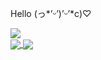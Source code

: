 Hello (っ*’ᵕ’)’ᵕ’*c)♡

<a href="https://github.com/anuraghazra/github-readme-stats">
  <picture>
    <source
      srcset="https://github-readme-stats-blond-nu-41.vercel.app/api?username=mznms&card_width=604&rank_icon=janken&show_icons=true&border_radius=9.0&theme=modus-vivendi"
      media="(min-width: 1054px) and (prefers-color-scheme: dark)"
      align="center"
    />
    <source
      srcset="https://github-readme-stats-blond-nu-41.vercel.app/api?username=mznms&card_width=604&rank_icon=janken&show_icons=true&border_radius=9.0&theme=modus-operandi"
      media="(min-width: 1054px) and ((prefers-color-scheme: light) or (prefers-color-scheme: no-preference))"
      align="center"
    />
    <source
      srcset="https://github-readme-stats-blond-nu-41.vercel.app/api?username=mznms&rank_icon=janken&show_icons=true&border_radius=9.0&theme=modus-vivendi"
      media="(prefers-color-scheme: dark)"
      align="center"
    />
    <source
      srcset="https://github-readme-stats-blond-nu-41.vercel.app/api?username=mznms&rank_icon=janken&show_icons=true&border_radius=9.0&theme=modus-operandi"
      media="(prefers-color-scheme: light) or (prefers-color-scheme: no-preference)"
      align="center"
    />
    <img align="center" src="https://github-readme-stats-blond-nu-41.vercel.app/api?username=mznms&rank_icon=janken&show_icons=true&border_radius=9.0&theme=modus-operandi" />
  </picture>
</a>
<br>
<a href="https://github.com/anuraghazra/github-readme-stats">
  <picture>
    <source
      srcset="https://github-readme-stats-blond-nu-41.vercel.app/api/top-langs?username=mznms&card_width=300&layout=compact&hide_rank=true&border_radius=9.0&theme=modus-vivendi&custom_title=Most%20Used%20Langs%20%28By%20Repo%29"
      media="(min-width: 1054px) and (prefers-color-scheme: dark)"
      align="center"
    />
    <source
      srcset="https://github-readme-stats-blond-nu-41.vercel.app/api/top-langs?username=mznms&card_width=300&layout=compact&hide_rank=true&border_radius=9.0&theme=modus-operandi&custom_title=Most%20Used%20Langs%20%28By%20Repo%29"
      media="(min-width: 1054px) and (prefers-color-scheme: light)"
      align="center"
    />
    <source
      srcset="https://github-readme-stats-blond-nu-41.vercel.app/api/top-langs?username=mznms&card_width=300&layout=compact&hide_rank=true&border_radius=9.0&theme=modus-operandi&custom_title=Most%20Used%20Langs%20%28By%20Repo%29"
      media="(min-width: 1054px) and (prefers-color-scheme: no-preference)"
      align="center"
    />
    <source
      srcset="https://github-readme-stats-blond-nu-41.vercel.app/api/top-langs?username=mznms&card_width=467&layout=compact&hide_rank=true&border_radius=9.0&theme=modus-vivendi&custom_title=Most%20Used%20Langs%20%28By%20Repo%29"
      media="(prefers-color-scheme: dark)"
      align="center"
    />
    <source
      srcset="https://github-readme-stats-blond-nu-41.vercel.app/api/top-langs?username=mznms&card_width=467&layout=compact&hide_rank=true&border_radius=9.0&theme=modus-operandi&custom_title=Most%20Used%20Langs%20%28By%20Repo%29"
      media="(prefers-color-scheme: light), (prefers-color-scheme: no-preference)"
      align="center"
    />
    <img align="center" src="https://github-readme-stats-blond-nu-41.vercel.app/api/top-langs?username=mznms&card_width=467&layout=compact&hide_rank=true&border_radius=9.0&theme=modus-operandi&custom_title=Most%20Used%20Langs%20%28By%20Repo%29" />
  </picture>
</a>
<a href="https://github.com/anuraghazra/github-readme-stats">
  <picture>
    <source
      srcset="https://github-readme-stats-blond-nu-41.vercel.app/api/top-langs-by-commit?username=mznms&card_width=300&layout=compact&hide_rank=true&border_radius=9.0&theme=modus-vivendi&custom_title=Most%20Used%20Langs%20%28By%20Commit%29"
      media="(min-width: 1054px) and (prefers-color-scheme: dark)"
      align="center"
    />
    <source
      srcset="https://github-readme-stats-blond-nu-41.vercel.app/api/top-langs-by-commit?username=mznms&card_width=300&layout=compact&hide_rank=true&border_radius=9.0&theme=modus-operandi&custom_title=Most%20Used%20Langs%20%28By%20Commit%29"
      media="(min-width: 1054px) and (prefers-color-scheme: light)"
      align="center"
    />
    <source
      srcset="https://github-readme-stats-blond-nu-41.vercel.app/api/top-langs-by-commit?username=mznms&card_width=300&layout=compact&hide_rank=true&border_radius=9.0&theme=modus-operandi&custom_title=Most%20Used%20Langs%20%28By%20Commit%29"
      media="(min-width: 1054px) and (prefers-color-scheme: no-preference)"
      align="center"
    />
    <source
      srcset="https://github-readme-stats-blond-nu-41.vercel.app/api/top-langs-by-commit?username=mznms&card_width=467&layout=compact&hide_rank=true&border_radius=9.0&theme=modus-vivendi&custom_title=Most%20Used%20Langs%20%28By%20Commit%29"
      media="(prefers-color-scheme: dark)"
      align="center"
    />
    <source
      srcset="https://github-readme-stats-blond-nu-41.vercel.app/api/top-langs-by-commit?username=mznms&card_width=467&layout=compact&hide_rank=true&border_radius=9.0&theme=modus-operandi&custom_title=Most%20Used%20Langs%20%28By%20Commit%29"
      media="(prefers-color-scheme: light), (prefers-color-scheme: no-preference)"
      align="center"
    />
    <img align="center" src="https://github-readme-stats-blond-nu-41.vercel.app/api/top-langs-by-commit?username=mznms&card_width=467&layout=compact&hide_rank=true&border_radius=9.0&theme=modus-operandi&custom_title=Most%20Used%20Langs%20%28By%20Commit%29" />
  </picture>
</a>
